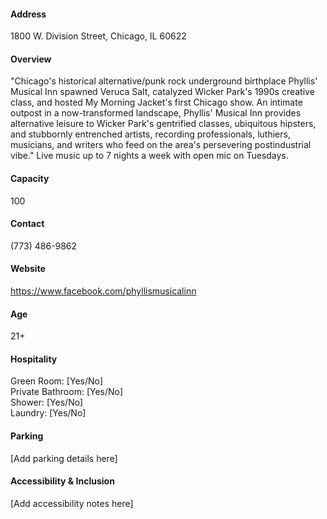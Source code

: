 #### Address

1800 W. Division Street, Chicago, IL 60622

#### Overview

"Chicago's historical alternative/punk rock underground birthplace Phyllis' Musical Inn spawned Veruca Salt, catalyzed Wicker Park's 1990s creative class, and hosted My Morning Jacket's first Chicago show. An intimate outpost in a now-transformed landscape, Phyllis' Musical Inn provides alternative leisure to Wicker Park's gentrified classes, ubiquitous hipsters, and stubbornly entrenched artists, recording professionals, luthiers, musicians, and writers who feed on the area's persevering postindustrial vibe." Live music up to 7 nights a week with open mic on Tuesdays.

#### Capacity

100

#### Contact

(773) 486-9862

#### Website

https://www.facebook.com/phyllismusicalinn

#### Age

21+

#### Hospitality

Green Room: [Yes/No]  
Private Bathroom: [Yes/No]  
Shower: [Yes/No]  
Laundry: [Yes/No]

#### Parking

[Add parking details here]

#### Accessibility & Inclusion

[Add accessibility notes here]
